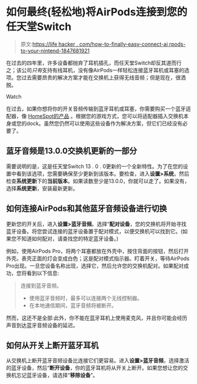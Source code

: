 # 如何最终(轻松地)将AirPods连接到您的任天堂Switch

> 原文:[https://life hacker . com/how-to-finally-easy-connect-ai rpods-to-your-nintend-1847681921](https://lifehacker.com/how-to-finally-easily-connect-airpods-to-your-nintend-1847681921)

在过去的四年里，许多设备都抛弃了耳机插孔，而任天堂Switch却反其道而行之；该公司*只有*支持有线耳机，没有像AirPods一样轻松连接蓝牙耳机或耳塞的选项。您过去需要昂贵的解决方案才能在交换机上获得无线音频；但是现在，很洒脱。

Watch

在过去，如果你想将你的开关音频传输到蓝牙耳机或耳塞，你需要购买一个蓝牙适配器，像 [HomeSpot的产品](https://www.amazon.com/dp/B07L9SL7ZT/?asc_campaign=InlineText&asc_refurl=https://lifehacker.com/how-to-finally-easily-connect-airpods-to-your-nintend-1847681921&asc_source=&tag=kinjalifehackerlink-20) 。根据您的游戏方式，您可以将适配器插入交换机本身或您的dock。虽然您仍然可以使用这些设备作为解决方案，但它们已经没有必要了。

## 蓝牙音频是13.0.0交换机更新的一部分

需要说明的是，这是任天堂Switch 13 . 0 . 0更新的一个全新特性。为了在您的设置中看到该选项，您需要确保至少更新到该版本。要检查，进入**设置>系统**，然后检查**系统更新**下的**当前版本**。如果读数至少是13.0.0，你就可以走了。如果没有，选择**系统更新**，安装最新更新。

## 如何连接AirPods和其他蓝牙音频设备进行切换

更新您的开关后，进入**设置>蓝牙音频**。选择“**配对设备**，您的交换机将开始寻找蓝牙设备。将您尝试连接的蓝牙设备置于配对模式，以便交换机可以找到它。(如果您不知道如何配对，请查找您的特定蓝牙设备。)

例如，使用AirPods Pro，将两个耳塞都放在外壳中，按住背面的按钮，然后打开外壳。表壳正面的灯会变成白色；这是配对模式指示器。盯着开关，等待AirPods Pro出现。一旦您设备名称出现，选择它，然后允许您的交换机配对。如果配对成功，您将看到以下信息:

> 连接到蓝牙音频。
> 
> *   使用蓝牙音频时，最多可以连接两个无线控制器。
> *   在本地通信期间，蓝牙音频将被断开。

然而，这还不是全部:此外，你不能在蓝牙耳机上使用麦克风，并且你可能会经历声音到达蓝牙音频设备的延迟。

## 如何从开关上断开蓝牙耳机

从交换机上断开蓝牙音频设备比连接它们更容易。进入**设置>蓝牙音频**，选择激活的蓝牙设备，然后“**断开设备**，你的蓝牙耳机将从开关上断开。如果您想让您的交换机忘记蓝牙设备，请选择“**移除设备**”。